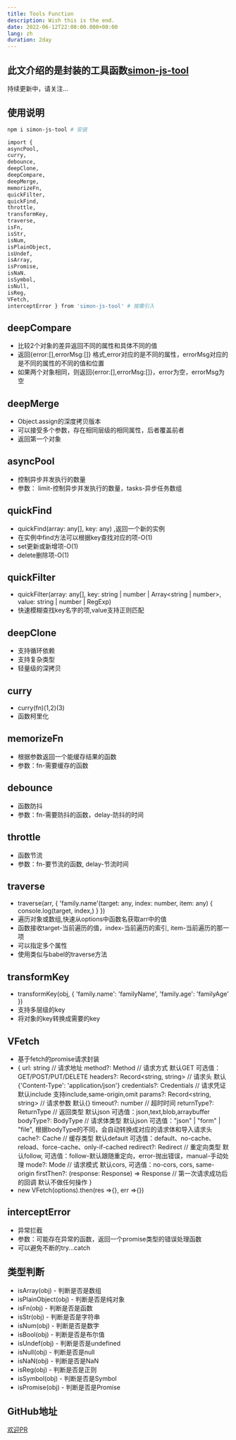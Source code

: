 ```yaml
---
title: Tools Function
description: Wish this is the end.
date: 2022-06-12T22:00:00.000+00:00
lang: zh
duration: 2day
---
```


## 此文介绍的是封装的工具函数[simon-js-tool](https://www.npmjs.com/package/simon-js-tool)
持续更新中，请关注...

## 使用说明
```bash
npm i simon-js-tool # 安装

import { 
asyncPool, 
curry, 
debounce, 
deepClone, 
deepCompare, 
deepMerge, 
memorizeFn, 
quickFilter, 
quickFind, 
throttle, 
transformKey, 
traverse,
isFn,
isStr,
isNum,
isPlainObject,
isUndef,
isArray,
isPromise,
isNaN.
isSymbol,
isNull,
isReg,
VFetch,
interceptError } from 'simon-js-tool' # 按需引入

```


## deepCompare 
- 比较2个对象的差异返回不同的属性和具体不同的值
- 返回{error:[],errorMsg:[]} 格式,error对应的是不同的属性，errorMsg对应的是不同的属性的不同的值和位置
- 如果两个对象相同，则返回{error:[],errorMsg:[]}，error为空，errorMsg为空

## deepMerge 
- Object.assign的深度拷贝版本
- 可以接受多个参数，存在相同层级的相同属性，后者覆盖前者
- 返回第一个对象

## asyncPool 
- 控制异步并发执行的数量
- 参数： limit-控制异步并发执行的数量，tasks-异步任务数组

## quickFind 
-  quickFind(array: any[], key: any) ,返回一个新的实例
- 在实例中find方法可以根据key查找对应的项-O(1)
- set更新或新增项-O(1)
- delete删除项-O(1)

## quickFilter 
- quickFilter(array: any[], key: string | number | Array<string | number>, value: string | number | RegExp)
- 快速模糊查找key名字的项,value支持正则匹配

## deepClone 
- 支持循环依赖
- 支持复杂类型
- 轻量级的深拷贝

## curry 
- curry(fn)(1,2)(3)
- 函数柯里化

## memorizeFn 
- 根据参数返回一个能缓存结果的函数
- 参数：fn-需要缓存的函数

## debounce 
-  函数防抖
-  参数：fn-需要防抖的函数，delay-防抖的时间

## throttle 
- 函数节流
- 参数：fn-要节流的函数, delay-节流时间

## traverse 
- traverse(arr, { 'family.name'(target: any, index: number, item: any) { console.log(target, index,) } })
- 遍历对象或数组,快速从options中函数名获取arr中的值
- 函数接收target-当前遍历的值，index-当前遍历的索引, item-当前遍历的那一项
- 可以指定多个属性
- 使用类似与babel的traverse方法

## transformKey 
- transformKey(obj, { 'family.name': 'familyName', 'family.age': 'familyAge' })
- 支持多层级的key
- 将对象的key转换成需要的key

## VFetch
- 基于fetch的promise请求封装
-  {
  url: string // 请求地址
  method?: Method // 请求方式 默认GET 可选值：GET/POST/PUT/DELETE
  headers?: Record<string, string> // 请求头  默认{'Content-Type': 'application/json'}
  credentials?: Credentials // 请求凭证 默认include 支持include,same-origin,omit
  params?: Record<string, string> // 请求参数 默认{}
  timeout?: number  // 超时时间 
  returnType?: ReturnType // 返回类型 默认json  可选值：json,text,blob,arraybuffer
  bodyType?: BodyType // 请求体类型 默认json 可选值："json" | "form" | "file", 根据bodyType的不同，会自动转换成对应的请求体和导入请求头
  cache?: Cache // 缓存类型 默认default 可选值：default、no-cache、reload、force-cache、only-if-cached
  redirect?: Redirect // 重定向类型 默认follow, 可选值：follow-默认跟随重定向，error-抛出错误，manual-手动处理
  mode?: Mode // 请求模式 默认cors, 可选值：no-cors, cors, same-origin
  firstThen?: (response: Response) => Response  // 第一次请求成功后的回调 默认不做任何操作
}
- new VFetch(options).then(res =>{}, err =>{})

## interceptError
- 异常拦截
- 参数：可能存在异常的函数，返回一个promise类型的错误处理函数
- 可以避免不断的try...catch

## 类型判断
- isArray(obj) - 判断是否是数组
- isPlainObject(obj)  - 判断是否是纯对象
- isFn(obj) - 判断是否是函数
- isStr(obj)  - 判断是否是字符串
- isNum(obj)  - 判断是否是数字
- isBool(obj) - 判断是否是布尔值
- isUndef(obj)  - 判断是否是undefined
- isNull(obj) - 判断是否是null
- isNaN(obj)  - 判断是否是NaN
- isReg(obj)  - 判断是否是正则
- isSymbol(obj)  - 判断是否是Symbol
- isPromise(obj)  - 判断是否是Promise

## GitHub地址
[欢迎PR](https://github.com/Simon-He95/simon-js-tool)
